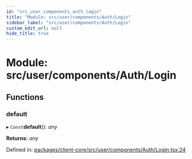 ```yaml
---
id: "src_user_components_auth_login"
title: "Module: src/user/components/Auth/Login"
sidebar_label: "src/user/components/Auth/Login"
custom_edit_url: null
hide_title: true
---
```


# Module: src/user/components/Auth/Login

## Functions

### default

▸ `Const`**default**(): *any*

**Returns:** *any*

Defined in: [packages/client-core/src/user/components/Auth/Login.tsx:24](https://github.com/xr3ngine/xr3ngine/blob/673ad6a5f/packages/client-core/src/user/components/Auth/Login.tsx#L24)
